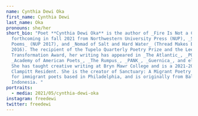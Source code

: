 ```yaml
---
name: Cynthia Dewi Oka
first_name: Cynthia Dewi
last_name: Oka
pronouns: she/her
short_bio: "Poet **Cynthia Dewi Oka** is the author of _Fire Is Not a Country_,
  forthcoming in fall 2021 from Northwestern University Press (NUP), _Salvage:
  Poems_ (NUP 2017), and _Nomad of Salt and Hard Water_ (Thread Makes Blanket
  2016). The recipient of the Tupelo Quarterly Poetry Prize and the Leeway
  Transformation Award, her writing has appeared in _The Atlantic_, _POETRY_,
  _Academy of American Poets_, _The Rumpus_, _PANK_, _Guernica_, and elsewhere.
  She has taught creative writing at Bryn Mawr College and is a 2021-2022 Amy
  Clampitt Resident. She is the creator of Sanctuary: A Migrant Poetry Workshop
  for immigrant poets based in Philadelphia, and is originally from Bali,
  Indonesia. "
portraits:
  - media: 2021/05/cynthia-dewi-oka
instagram: freedewi
twitter: freedewi
---
```

